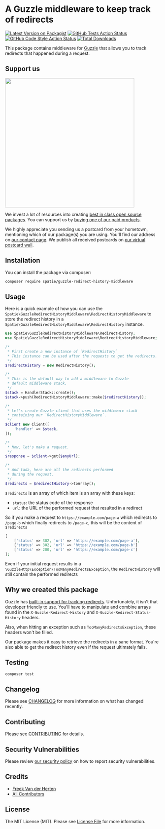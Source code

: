 # A Guzzle middleware to keep track of redirects

[![Latest Version on Packagist](https://img.shields.io/packagist/v/spatie/guzzle-redirect-history-middleware.svg?style=flat-square)](https://packagist.org/packages/spatie/guzzle-redirect-history-middleware)
[![GitHub Tests Action Status](https://img.shields.io/github/workflow/status/spatie/guzzle-redirect-history-middleware/run-tests?label=tests)](https://github.com/spatie/guzzle-redirect-history-middleware/actions?query=workflow%3ATests+branch%3Amaster)
[![GitHub Code Style Action Status](https://img.shields.io/github/workflow/status/spatie/guzzle-redirect-history-middleware/Check%20&%20fix%20styling?label=code%20style)](https://github.com/spatie/guzzle-redirect-history-middleware/actions?query=workflow%3A"Check+%26+fix+styling"+branch%3Amaster)
[![Total Downloads](https://img.shields.io/packagist/dt/spatie/guzzle-redirect-history-middleware.svg?style=flat-square)](https://packagist.org/packages/spatie/guzzle-redirect-history-middleware)

This package contains middleware for [Guzzle](https://docs.guzzlephp.org/en/stable/) that allows you to track redirects that happened during a request.

## Support us

[<img src="https://github-ads.s3.eu-central-1.amazonaws.com/guzzle-redirect-history-middleware.jpg?t=1" width="419px" />](https://spatie.be/github-ad-click/guzzle-redirect-history-middleware)

We invest a lot of resources into creating [best in class open source packages](https://spatie.be/open-source). You can support us by [buying one of our paid products](https://spatie.be/open-source/support-us).

We highly appreciate you sending us a postcard from your hometown, mentioning which of our package(s) you are using. You'll find our address on [our contact page](https://spatie.be/about-us). We publish all received postcards on [our virtual postcard wall](https://spatie.be/open-source/postcards).

## Installation

You can install the package via composer:

```bash
composer require spatie/guzzle-redirect-history-middleware
```

## Usage

Here is a quick example of how you can use the `Spatie\GuzzleRedirectHistoryMiddleware\RedirectHistoryMiddleware` to store the redirect history in a `Spatie\GuzzleRedirectHistoryMiddleware\RedirectHistory` instance.

```php
use Spatie\GuzzleRedirectHistoryMiddleware\RedirectHistory;
use Spatie\GuzzleRedirectHistoryMiddleware\RedirectHistoryMiddleware;

/*
 * First create a new instance of `RedirectHistory`
 * This instance can be used after the requests to get the redirects.
 */
$redirectHistory = new RedirectHistory();

/*
 * This is the default way to add a middleware to Guzzle
 * default middleware stack.
 */
$stack = HandlerStack::create();
$stack->push(RedirectHistoryMiddleware::make($redirectHistory));

/*
 * Let's create Guzzle client that uses the middleware stack
 * containing our `RedirectHistoryMiddleware`.
 */
$client new Client([
    'handler' => $stack,
]);

/*
 * Now, let's make a request.
 */
$response = $client->get($anyUrl);

/*
 * And tada, here are all the redirects performed
 * during the request.
 */
$redirects = $redirectHistory->toArray();
````

`$redirects` is an array of which item is an array with these keys:
- `status`: the status code of the response
- `url`: the URL of the performed request that resulted in a redirect

So if you make a request to `https://example.com/page-a` which redirects to `/page-b` which finally redirects to `/page-c`, this will be the content of `$redirects`

```php
[
    ['status' => 302, 'url' => 'https://example.com/page-a'],
    ['status' => 302, 'url' => 'https://example.com/page-b']
    ['status' => 200, 'url' => 'https://example.com/page-c']
];
```

Even if your initial request results in a `\GuzzleHttp\Exception\TooManyRedirectsException`, the `RedirectHistory` will still contain the performed redirects

## Why we created this package

Guzzle has [built-in support for tracking redirects](https://docs.guzzlephp.org/en/stable/request-options.html#allow-redirects). Unfortunately, it isn't that developer friendly to use. You'll have to manipulate and combine arrays found in the `X-Guzzle-Redirect-History` and `X-Guzzle-Redirect-Status-History` headers.

Also, when hitting an exception such as `TooManyRedirectsException`, these headers won't be filled.

Our package makes it easy to retrieve the redirects in a sane format. You're also able to get the redirect history even if the request ultimately fails.

## Testing

```bash
composer test
```

## Changelog

Please see [CHANGELOG](CHANGELOG.md) for more information on what has changed recently.

## Contributing

Please see [CONTRIBUTING](.github/CONTRIBUTING.md) for details.

## Security Vulnerabilities

Please review [our security policy](../../security/policy) on how to report security vulnerabilities.

## Credits

- [Freek Van der Herten](https://github.com/freekmurze)
- [All Contributors](../../contributors)

## License

The MIT License (MIT). Please see [License File](LICENSE.md) for more information.
